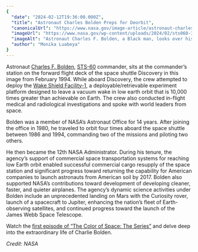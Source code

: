 ```yaml
---
{
  "date": "2024-02-12T19:36:00.000Z",
  "title": "Astronaut Charles Bolden Preps for Deorbit",
  "canonicalUrl": "https://www.nasa.gov/image-article/astronaut-charles-bolden-preps-for-deorbit/",
  "imageUrl": "https://www.nasa.gov/wp-content/uploads/2024/02/sts060-302-001orig.jpg",
  "imageAlt": "Astronaut Charles F. Bolden, a Black man, looks over his right shoulder and smiles at the camera. He is wearing an orange launch and entry suit and square tinted glasses without temples. He is sitting at the commander's station, which has many switches and dials, along with a notebook, a 3-ring binder, and various sheets of paper.",
  "author": "Monika Luabeya"
}
---
```


Astronaut [Charles F. Bolden](https://www.nasa.gov/people/charles-f-bolden-jr/), [STS-60](https://www.nasa.gov/mission/sts-60/) commander, sits at the commander’s station on the forward flight deck of the space shuttle Discovery in this image from February 1994. While aboard Discovery, the crew attempted to deploy the [Wake Shield Facility-1](https://www.jpl.nasa.gov/news/deployment-of-wake-shield-facility-failed), a deployable/retrievable experiment platform designed to leave a vacuum wake in low earth orbit that is 10,000 times greater than achievable on Earth. The crew also conducted in-flight medical and radiological investigations and spoke with world leaders from space.

Bolden was a member of NASA’s Astronaut Office for 14 years. After joining the office in 1980, he traveled to orbit four times aboard the space shuttle between 1986 and 1994, commanding two of the missions and piloting two others. 

He then became the 12th NASA Administrator. During his tenure, the agency’s support of commercial space transportation systems for reaching low Earth orbit enabled successful commercial cargo resupply of the space station and significant progress toward returning the capability for American companies to launch astronauts from American soil by 2017. Bolden also supported NASA’s contributions toward development of developing cleaner, faster, and quieter airplanes. The agency’s dynamic science activities under Bolden include an unprecedented landing on Mars with the Curiosity rover, launch of a spacecraft to Jupiter, enhancing the nation’s fleet of Earth-observing satellites, and continued progress toward the launch of the James Webb Space Telescope.

Watch the [first episode of “The Color of Space: The Series”](https://plus.nasa.gov/video/the-color-of-space-charlie-bolden/) and delve deep into the extraordinary life of Charlie Bolden.

_Credit: NASA_
